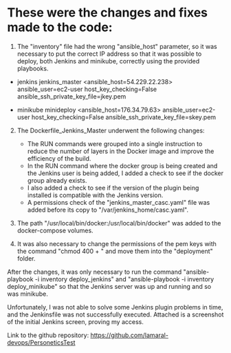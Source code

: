 # These were the changes and fixes made to the code:

1. The "inventory" file had the wrong "ansible_host" parameter, so it was necessary to put the correct IP address
so that it was possible to deploy, both Jenkins and minikube, correctly using the provided playbooks.

- jenkins
   jenkins_master <ansible_host=54.229.22.238> ansible_user=ec2-user host_key_checking=False ansible_ssh_private_key_file=jkey.pem

- minikube
   minideploy <ansible_host=176.34.79.63> ansible_user=ec2-user host_key_checking=False ansible_ssh_private_key_file=skey.pem

2. The Dockerfile_Jenkins_Master underwent the following changes:
   - The RUN commands were grouped into a single instruction to reduce the number of layers in the Docker image and improve the efficiency of the build.
   - In the RUN command where the docker group is being created and the Jenkins user is being added, I added a check to see if the docker group already exists.
   - I also added a check to see if the version of the plugin being installed is compatible with the Jenkins version.
   - A permissions check of the "jenkins_master_casc.yaml" file was added before its copy to "/var/jenkins_home/casc.yaml".

3. The path "/usr/local/bin/docker:/usr/local/bin/docker" was added to the docker-compose volumes.

4. It was also necessary to change the permissions of the pem keys with the command "chmod 400 + <file-name>" and move them into the "deployment" folder.

After the changes, it was only necessary to run the command "ansible-playbook -i inventory deploy_jenkins" and "ansible-playbook -i inventory deploy_minikube" so that
the Jenkins server was up and running and so was minikube.

Unfortunately, I was not able to solve some Jenkins plugin problems in time, and the Jenkinsfile was not successfully executed. Attached is a screenshot of the initial Jenkins screen, proving my access.

Link to the github repository: https://github.com/lamaral-devops/PersoneticsTest